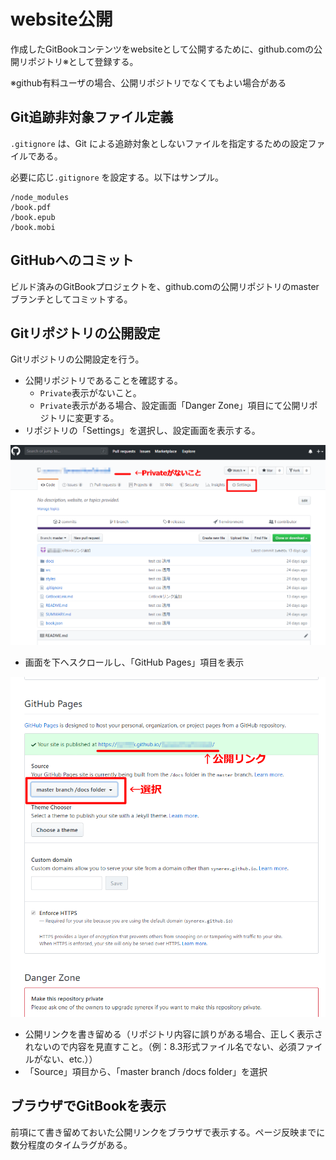 # website公開

作成したGitBookコンテンツをwebsiteとして公開するために、github.comの公開リポジトリ※として登録する。

※github有料ユーザの場合、公開リポジトリでなくてもよい場合がある

## Git追跡非対象ファイル定義

`.gitignore` は、Git による追跡対象としないファイルを指定するための設定ファイルである。

必要に応じ`.gitignore` を設定する。以下はサンプル。

```.gitignore
/node_modules
/book.pdf
/book.epub
/book.mobi
```



## GitHubへのコミット

ビルド済みのGitBookプロジェクトを、github.comの公開リポジトリのmasterブランチとしてコミットする。



## Gitリポジトリの公開設定

Gitリポジトリの公開設定を行う。

- 公開リポジトリであることを確認する。
  - `Private`表示がないこと。
  - `Private`表示がある場合、設定画面「Danger Zone」項目にて公開リポジトリに変更する。
- リポジトリの「Settings」を選択し、設定画面を表示する。

![](..\img\gitset1.png)

- 画面を下へスクロールし、「GitHub Pages」項目を表示

![](..\img\gitset2.png)

- 公開リンクを書き留める（リポジトリ内容に誤りがある場合、正しく表示されないので内容を見直すこと。（例：8.3形式ファイル名でない、必須ファイルがない、etc.））
- 「Source」項目から、「master branch /docs folder」を選択



## ブラウザでGitBookを表示

前項にて書き留めておいた公開リンクをブラウザで表示する。ページ反映までに数分程度のタイムラグがある。


